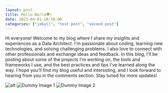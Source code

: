```yaml
---
layout: post
title: Hello World🌍!
date: 2023-04-01 18:18:00
categories: ["jekyll", "test post", "second post"]
---
```


Hi everyone! Welcome to my blog where I share my insights and experiences as a Data Architect. I'm passionate about coding, learning new technologies, and solving challenging problems. I also love to connect with other professionals and exchange ideas and feedback. In this blog, I'll be posting about some of the projects I'm working on, the tools and frameworks I use, and the best practices and tips I've learned along the way. I hope you'll find my blog useful and interesting, and I look forward to hearing from you in the comments section. Stay tuned for more updates!

![alt](https://i.imgur.com/v9ib2f6.jpg)
![Dummy Image 1](https://picsum.photos/1366/768)
![Dummy Image 2](https://picsum.photos/1200/400)
